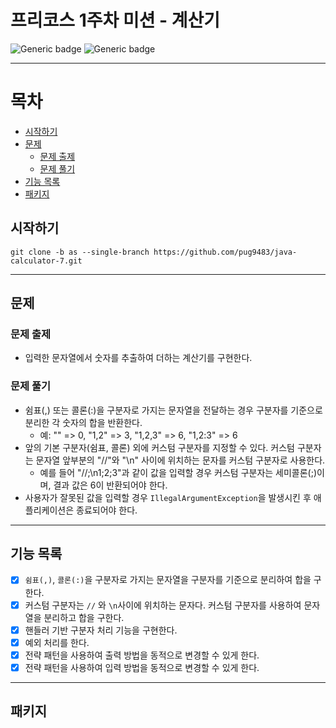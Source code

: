 # 프리코스 1주차 미션 - 계산기

![Generic badge](https://img.shields.io/badge/precourse-week1-green.svg)
![Generic badge](https://img.shields.io/badge/version-1.0.1-brightgreen.svg)

---
# 목차
- [시작하기](#시작하기)
- [문제](#문제)
  - [문제 출제](#문제-출제)
  - [문제 풀기](#문제-풀기)
- [기능 목록](#기능-목록)
- [패키지](#패키지)


## 시작하기  
```git
git clone -b as --single-branch https://github.com/pug9483/java-calculator-7.git
```

---

## 문제

### 문제 출제
- 입력한 문자열에서 숫자를 추출하여 더하는 계산기를 구현한다.

### 문제 풀기
- 쉼표(,) 또는 콜론(:)을 구분자로 가지는 문자열을 전달하는 경우 구분자를 기준으로 분리한 각 숫자의 합을 반환한다.
  - 예: "" => 0, "1,2" => 3, "1,2,3" => 6, "1,2:3" => 6
- 앞의 기본 구분자(쉼표, 콜론) 외에 커스텀 구분자를 지정할 수 있다. 커스텀 구분자는 문자열 앞부분의 "//"와 "\n" 사이에 위치하는 문자를 커스텀 구분자로 사용한다.
  - 예를 들어 "//;\n1;2;3"과 같이 값을 입력할 경우 커스텀 구분자는 세미콜론(;)이며, 결과 값은 6이 반환되어야 한다.
- 사용자가 잘못된 값을 입력할 경우 `IllegalArgumentException`을 발생시킨 후 애플리케이션은 종료되어야 한다.

--- 
## 기능 목록

- [x] `쉼표(,)`, `콜론(:)`을 구분자로 가지는 문자열을 구분자를 기준으로 분리하여 합을 구한다.
- [x] 커스텀 구분자는 `//` 와 `\n`사이에 위치하는 문자다. 커스텀 구분자를 사용하여 문자열을 분리하고 합을 구한다.
- [x] 핸들러 기반 구분자 처리 기능을 구현한다.  
- [x] 예외 처리를 한다. 
- [x] 전략 패턴을 사용하여 출력 방법을 동적으로 변경할 수 있게 한다.
- [x] 전략 패턴을 사용하여 입력 방법을 동적으로 변경할 수 있게 한다.

--- 
## 패키지